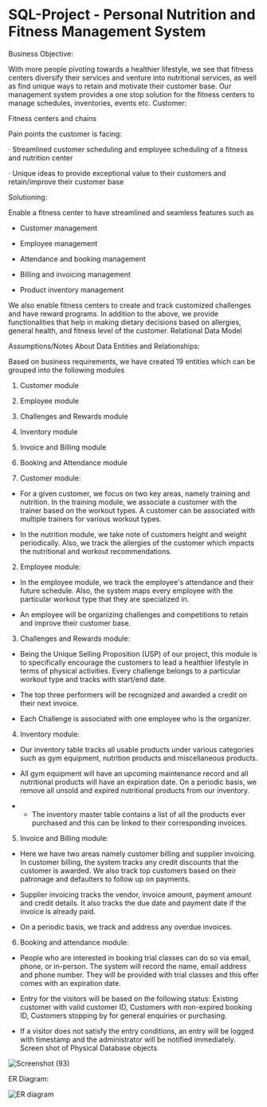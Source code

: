 # SQL-Project - Personal Nutrition and Fitness Management System
Business Objective:

With more people pivoting towards a healthier lifestyle, we see that fitness centers diversify their services and venture into nutritional services, as well as find unique ways to retain and motivate their customer base. Our management system provides a one stop solution for the fitness centers to manage schedules, inventories, events etc.
Customer:

Fitness centers and chains

Pain points the customer is facing:

· Streamlined customer scheduling and employee scheduling of a fitness and nutrition center

· Unique ideas to provide exceptional value to their customers and retain/improve their customer base

Solutioning:

Enable a fitness center to have streamlined and seamless features such as

- Customer management

- Employee management

- Attendance and booking management

- Billing and invoicing management

- Product inventory management

We also enable fitness centers to create and track customized challenges and have reward programs. In addition to the above, we provide functionalities that help in making dietary decisions based on allergies, general health, and fitness level of the customer.
Relational Data Model

Assumptions/Notes About Data Entities and Relationships:

Based on business requirements, we have created 19 entities which can be grouped into the following modules

1) Customer module

2) Employee module

3) Challenges and Rewards module

4) Inventory module

5) Invoice and Billing module

6) Booking and Attendance module

1) Customer module:

- For a given customer, we focus on two key areas, namely training and nutrition. In the training module, we associate a customer with the trainer based on the workout types. A customer can be associated with multiple trainers for various workout types.

- In the nutrition module, we take note of customers height and weight periodically. Also, we track the allergies of the customer which impacts the nutritional and workout recommendations.

2) Employee module:

- In the employee module, we track the employee's attendance and their future schedule. Also, the system maps every employee with the particular workout type that they are specialized in.

- An employee will be organizing challenges and competitions to retain and improve their customer base.

3) Challenges and Rewards module:

- Being the Unique Selling Proposition (USP) of our project, this module is to specifically encourage the customers to lead a healthier lifestyle in terms of physical activities. Every challenge belongs to a particular workout type and tracks with start/end date.

- The top three performers will be recognized and awarded a credit on their next invoice.

- Each Challenge is associated with one employee who is the organizer.

4) Inventory module:

- Our inventory table tracks all usable products under various categories such as gym equipment, nutrition products and miscellaneous products.

- All gym equipment will have an upcoming maintenance record and all nutritional products will have an expiration date. On a periodic basis, we remove all unsold and expired nutritional products from our inventory.
- - The inventory master table contains a list of all the products ever purchased and this can be linked to their corresponding invoices.

5) Invoice and Billing module:

- Here we have two areas namely customer billing and supplier invoicing. In customer billing, the system tracks any credit discounts that the customer is awarded. We also track top customers based on their patronage and defaulters to follow up on payments.

- Supplier invoicing tracks the vendor, invoice amount, payment amount and credit details. It also tracks the due date and payment date if the invoice is already paid.

- On a periodic basis, we track and address any overdue invoices.

6) Booking and attendance module:

- People who are interested in booking trial classes can do so via email, phone, or in-person. The system will record the name, email address and phone number. They will be provided with trial classes and this offer comes with an expiration date.

- Entry for the visitors will be based on the following status: Existing customer with valid customer ID, Customers with non-expired booking ID, Customers stopping by for general enquiries or purchasing.

- If a visitor does not satisfy the entry conditions, an entry will be logged with timestamp and the administrator will be notified immediately.
Screen shot of Physical Database objects




![Screenshot (93)](https://user-images.githubusercontent.com/110411394/186741484-a1e08cbd-ff95-4c00-ba95-2e5d5524fede.png)

ER Diagram:

![ER diagram](https://user-images.githubusercontent.com/110411394/186791506-59b5faef-4256-4859-9265-8c1ca0c77e9c.png)






